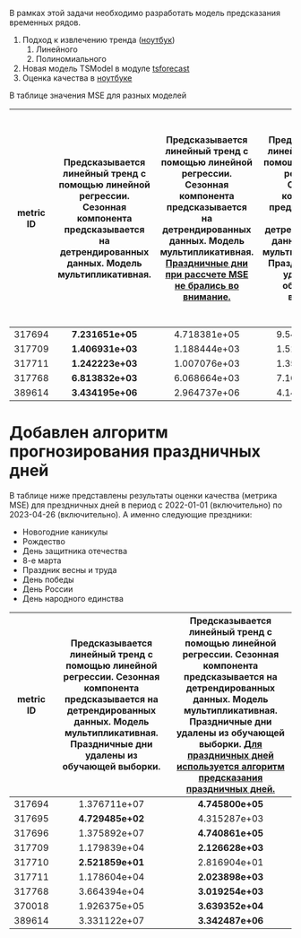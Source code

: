 В рамках этой задачи необходимо разработать модель предсказания временных рядов.

1. Подход к извлечению тренда ([ноутбук](./trend_tedection_algorithm.ipynb))
    1. Линейного
    2. Полиномиального
2. Новая модель TSModel в модуле [tsforecast](./tsforecast/utils.py)
3. Оценка качества в [ноутбуке](./evaluation.ipynb)

В таблице значения MSE для разных моделей

|metric ID|Предсказывается линейный тренд с помощью линейной регрессии. Сезонная компонента предсказывается на детрендированных данных. Модель мультипликативная.|Предсказывается линейный тренд с помощью линейной регрессии. Сезонная компонента предсказывается на детрендированных данных. Модель мультипликативная. <u>Праздничные дни при рассчете MSE не брались во внимание.</u>|Предсказывается линейный тренд с помощью линейной регрессии. Сезонная компонента предсказывается на детрендированных данных. Модель мультипликативная. Праздничные дни удалены из обучающей выборки.|Предсказывается линейный тренд с помощью линейной регрессии. Сезонная компонента предсказывается на детрендированных данных. Модель мультипликативная. Праздничные дни удалены из обучающей выборки. <u>Праздничные дни при рассчете MSE не брались во внимание.</u>|
|:-:|:-:|:-:|:-:|:-:|
|317694|<b>7.231651e+05</b>|4.718381e+05|9.542456e+05|5.322809e+05|
|317709|<b>1.406931e+03</b>|1.188444e+03|1.515217e+03|1.219850e+03|
|317711|<b>1.242223e+03</b>|1.007076e+03|1.354622e+03|1.037570e+03|
|317768|<b>6.813832e+03</b>|6.068664e+03|7.161737e+03|6.003235e+03|
|389614|<b>3.434195e+06</b>|2.964737e+06|4.142240e+06|3.111340e+06|

# Добавлен алгоритм прогнозирования праздничных дней

В таблице ниже представлены результаты оценки качества (метрика MSE) для прездничных дней в период с 2022-01-01 (включительно) по 2023-04-26 (включительно). А именно следующие прездники:
- Новогодние каникулы
- Рождество
- День защитника отечества
- 8-е марта
- Праздник весны и труда
- День победы
- День России
- День народного единства


|metric ID|Предсказывается линейный тренд с помощью линейной регрессии. Сезонная компонента предсказывается на детрендированных данных. Модель мультипликативная. Праздничные дни удалены из обучающей выборки.|Предсказывается линейный тренд с помощью линейной регрессии. Сезонная компонента предсказывается на детрендированных данных. Модель мультипликативная. Праздничные дни удалены из обучающей выборки. <u>Для праздничных дней используется алгоритм предсказания праздничных дней.</u>|
|:-:|:-:|:-:|
|317694|1.376711e+07|**4.745800e+05**|
|317695|**4.729485e+02**|4.315287e+03|
|317696|1.375892e+07|**4.740861e+05**|
|317709|1.179839e+04|**2.126628e+03**|
|317710|**2.521859e+01**|2.816904e+01|
|317711|1.178604e+04|**2.023898e+03**|
|317768|3.664394e+04|**3.019254e+03**|
|370018|1.926375e+05|**3.639352e+04**|
|389614|3.331122e+07|**3.342487e+06**|
